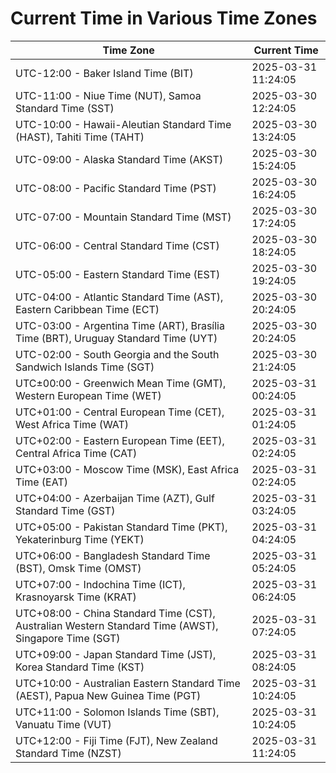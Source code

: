 # Current Time in Various Time Zones

| Time Zone | Current Time |
|-----------|--------------|
| UTC-12:00 - Baker Island Time (BIT) | 2025-03-31 11:24:05 |
| UTC-11:00 - Niue Time (NUT), Samoa Standard Time (SST) | 2025-03-30 12:24:05 |
| UTC-10:00 - Hawaii-Aleutian Standard Time (HAST), Tahiti Time (TAHT) | 2025-03-30 13:24:05 |
| UTC-09:00 - Alaska Standard Time (AKST) | 2025-03-30 15:24:05 |
| UTC-08:00 - Pacific Standard Time (PST) | 2025-03-30 16:24:05 |
| UTC-07:00 - Mountain Standard Time (MST) | 2025-03-30 17:24:05 |
| UTC-06:00 - Central Standard Time (CST) | 2025-03-30 18:24:05 |
| UTC-05:00 - Eastern Standard Time (EST) | 2025-03-30 19:24:05 |
| UTC-04:00 - Atlantic Standard Time (AST), Eastern Caribbean Time (ECT) | 2025-03-30 20:24:05 |
| UTC-03:00 - Argentina Time (ART), Brasília Time (BRT), Uruguay Standard Time (UYT) | 2025-03-30 20:24:05 |
| UTC-02:00 - South Georgia and the South Sandwich Islands Time (SGT) | 2025-03-30 21:24:05 |
| UTC±00:00 - Greenwich Mean Time (GMT), Western European Time (WET) | 2025-03-31 00:24:05 |
| UTC+01:00 - Central European Time (CET), West Africa Time (WAT) | 2025-03-31 01:24:05 |
| UTC+02:00 - Eastern European Time (EET), Central Africa Time (CAT) | 2025-03-31 02:24:05 |
| UTC+03:00 - Moscow Time (MSK), East Africa Time (EAT) | 2025-03-31 02:24:05 |
| UTC+04:00 - Azerbaijan Time (AZT), Gulf Standard Time (GST) | 2025-03-31 03:24:05 |
| UTC+05:00 - Pakistan Standard Time (PKT), Yekaterinburg Time (YEKT) | 2025-03-31 04:24:05 |
| UTC+06:00 - Bangladesh Standard Time (BST), Omsk Time (OMST) | 2025-03-31 05:24:05 |
| UTC+07:00 - Indochina Time (ICT), Krasnoyarsk Time (KRAT) | 2025-03-31 06:24:05 |
| UTC+08:00 - China Standard Time (CST), Australian Western Standard Time (AWST), Singapore Time (SGT) | 2025-03-31 07:24:05 |
| UTC+09:00 - Japan Standard Time (JST), Korea Standard Time (KST) | 2025-03-31 08:24:05 |
| UTC+10:00 - Australian Eastern Standard Time (AEST), Papua New Guinea Time (PGT) | 2025-03-31 10:24:05 |
| UTC+11:00 - Solomon Islands Time (SBT), Vanuatu Time (VUT) | 2025-03-31 10:24:05 |
| UTC+12:00 - Fiji Time (FJT), New Zealand Standard Time (NZST) | 2025-03-31 11:24:05 |
